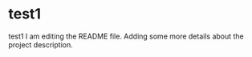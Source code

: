 # test1
test1 
I am editing the README file. Adding some more details about the project description.
